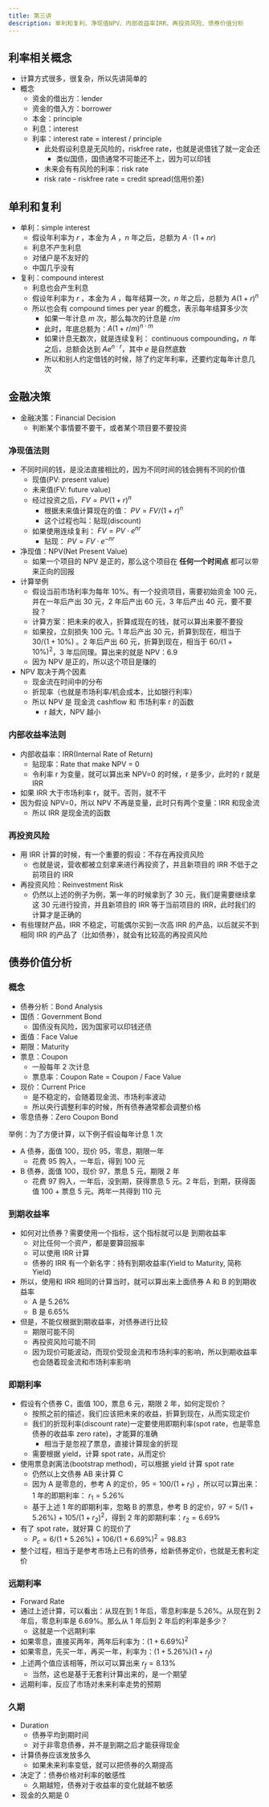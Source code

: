 ```yaml
---
title: 第三讲
description: 单利和复利、净现值NPV、内部收益率IRR、再投资风险、债券价值分析
---
```


## 利率相关概念

- 计算方式很多，很复杂，所以先讲简单的
- 概念
  - 资金的借出方：lender
  - 资金的借入方：borrower
  - 本金：principle
  - 利息：interest
  - 利率：interest rate = interest / principle
    - 此处假设利息是无风险的，riskfree rate，也就是说借钱了就一定会还
      - 类似国债，国债通常不可能还不上，因为可以印钱
    - 未来会有有风险的利率：risk rate
    - risk rate - riskfree rate = credit spread(信用价差)

## 单利和复利

- 单利：simple interest
  - 假设年利率为 $r$ ，本金为 $A$ ，$n$ 年之后，总额为 $A \cdot (1 + nr)$
  - 利息不产生利息
  - 对储户是不友好的
  - 中国几乎没有
- 复利：compound interest
  - 利息也会产生利息
  - 假设年利率为 $r$ ，本金为 $A$ ，每年结算一次，$n$ 年之后，总额为 $A(1+r)^n$
  - 所以也会有 compound times per year 的概念，表示每年结算多少次
    - 如果一年计息 $m$ 次，那么每次的计息是 $r/m$
    - 此时，年底总额为：$A(1+r/m)^{n \cdot m}$
    - 如果计息无数次，就是连续复利： continuous compounding，$n$ 年之后，总额会达到 $Ae^{n \cdot r}$，其中 $e$ 是自然底数
    - 所以和别人约定借钱的时候，除了约定年利率，还要约定每年计息几次

## 金融决策

- 金融决策：Financial Decision
  - 判断某个事情要不要干，或者某个项目要不要投资

### 净现值法则

- 不同时间的钱，是没法直接相比的，因为不同时间的钱会拥有不同的价值
  - 现值(PV: present value)
  - 未来值(FV: future value)
  - 经过投资之后，$FV = PV(1+r)^n$
    - 根据未来值计算现在的值： $PV = FV / (1+r)^n$
    - 这个过程也叫：贴现(discount)
  - 如果使用连续复利： $FV = PV \cdot e^{nr}$
    - 贴现： $PV = FV \cdot e^{-nr}$
- 净现值：NPV(Net Present Value)
  - 如果一个项目的 NPV 是正的，那么这个项目在 **任何一个时间点** 都可以带来正向的回报
- 计算举例
  - 假设当前市场利率为每年 10%。有一个投资项目，需要初始资金 100 元，并在一年后产出 30 元，2 年后产出 60 元，3 年后产出 40 元，要不要投？
  - 计算方案：把未来的收入，折算成现在的钱，就可以算出来要不要投
  - 如果投，立刻损失 100 元。1 年后产出 30 元，折算到现在，相当于 $30/(1+10\%)$ 。2 年后产出 60 元，折算到现在，相当于 $60/(1+10\%)^2$，3 年后同理。算出来的就是 NPV：6.9
  - 因为 NPV 是正的，所以这个项目是赚的
- NPV 取决于两个因素
  - 现金流在时间中的分布
  - 折现率（也就是市场利率/机会成本，比如银行利率）
  - 所以 NPV 是 现金流 cashflow 和 市场利率 r 的函数
    - r 越大，NPV 越小

### 内部收益率法则

- 内部收益率：IRR(Internal Rate of Return)
  - 贴现率：Rate that make NPV = 0
  - 令利率 r 为变量，就可以算出来 NPV=0 的时候，r 是多少，此时的 r 就是 IRR
- 如果 IRR 大于市场利率 r，就干。否则，就不干
- 因为假设 NPV=0，所以 NPV 不再是变量，此时只有两个变量：IRR 和现金流
  - 所以 IRR 是现金流的函数

### 再投资风险

- 用 IRR 计算的时候，有一个重要的假设：不存在再投资风险
  - 也就是说，营收都被立刻拿来进行再投资了，并且新项目的 IRR 不低于之前项目的 IRR
- 再投资风险：Reinvestment Risk
  - 仍然以上述的例子为例，第一年的时候拿到了 30 元，我们是需要继续拿这 30 元进行投资，并且新项目的 IRR 等于当前项目的 IRR，此时我们的计算才是正确的
- 有些理财产品，IRR 不稳定，可能偶尔买到一次高 IRR 的产品，以后就买不到相同 IRR 的产品了（比如债券），就会有比较高的再投资风险

## 债券价值分析

### 概念

- 债券分析：Bond Analysis
- 国债：Government Bond
  - 国债没有风险，因为国家可以印钱还债
- 面值：Face Value
- 期限：Maturity
- 票息：Coupon
  - 一般每年 2 次计息
  - 票息率：Coupon Rate = Coupon / Face Value
- 现价：Current Price
  - 是不稳定的，会随着现金流、市场利率波动
  - 所以央行调整利率的时候，所有债券通常都会调整价格
- 零息债券：Zero Coupon Bond

举例：为了方便计算，以下例子假设每年计息 1 次

- A 债券，面值 100，现价 95，零息，期限一年
  - 花费 95 购入，一年后，得到 100 元
- B 债券，面值 100，现价 97，票息 5 元，期限 2 年
  - 花费 97 购入，一年后，没到期，获得票息 5 元。2 年后，到期，获得面值 100 + 票息 5 元。两年一共得到 110 元

### 到期收益率

- 如何对比债券？需要使用一个指标，这个指标就可以是 到期收益率
  - 对比任何一个资产，都是要算回报率
  - 可以使用 IRR 计算
  - 债券的 IRR 有一个新名字：持有到期收益率(Yield to Maturity, 简称 Yield)
- 所以，使用和 IRR 相同的计算当时，就可以算出来上面债券 A 和 B 的到期收益率
  - A 是 5.26%
  - B 是 6.65%
- 但是，不能仅根据到期收益率，对债券进行比较
  - 期限可能不同
  - 再投资风险可能不同
  - 因为现价可能波动，而现价受现金流和市场利率的影响，所以到期收益率也会随着现金流和市场利率影响

### 即期利率

- 假设有个债券 C，面值 100，票息 6 元，期限 2 年，如何定现价？
  - 按照之前的描述，我们应该把未来的收益，折算到现在，从而实现定价
  - 我们的折现利率(discount rate)一定要使用即期利率(spot rate，也是零息债券的收益率 zero rate)，才能算的准确
    - 相当于是忽视了票息，直接计算现金的折现
  - 需要根据 yield，计算 spot rate，从而定价
- 使用票息剥离法(bootstrap method)，可以根据 yield 计算 spot rate
  - 仍然以上文债券 AB 来计算 C
  - 因为 A 是零息的，参考 A 的定价，$95 = 100 / (1 + r_1)$ ，所以可以算出来：1 年的即期利率： $r_1 = 5.26\%$
  - 基于上述 1 年的即期利率，忽略 B 的票息，参考 B 的定价，$97 = 5/(1+5.26\%) + 105 / (1+r_2)^2$，得到 2 年的即期利率：$r_2 = 6.69\%$
- 有了 spot rate，就好算 C 的现价了
  - $P_c = 6/(1+5.26\%) + 106/(1+6.69\%)^2 = 98.83$
- 整个过程，相当于是参考市场上已有的债券，给新债券定价，也就是无套利定价

### 远期利率

- Forward Rate
- 通过上述计算，可以看出：从现在到 1 年后，零息利率是 5.26%。从现在到 2 年后，零息利率是 6.69%。那么从 1 年后到 2 年后的利率是多少？
  - 这就是一个远期利率
- 如果零息，直接买两年，两年后利率为：$(1+6.69\%)^2$
- 如果零息，先买一年，再买一年，利率为：$(1+5.26\%)(1+r_f)$
- 上述两个值应该相等，所以可以算出来 $r_f=8.13\%$
  - 当然，这也是基于无套利计算出来的，是一个期望
- 远期利率，反应了市场对未来利率走势的预期

### 久期

- Duration
  - 债券平均到期时间
  - 对于非零息债券，并不是到期之后才能获得现金
- 计算债券应该发放多久
  - 如果未来利率变低，就可以把债券的久期提高
- 决定了：债券价格对利率的敏感性
  - 久期越短，债券对于收益率的变化就越不敏感
- 现金的久期是 0
